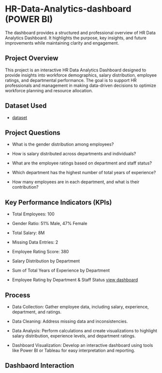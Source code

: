 # HR-Data-Analytics-dashboard (POWER BI)
The dashboard provides a structured and professional overview of HR Data Analytics Dashboard. It highlights the purpose, key insights, and future improvements while maintaining clarity and engagement.

## Project Overview
This project is an interactive HR Data Analytics Dashboard designed to provide insights into workforce demographics, salary distribution, employee ratings, and departmental performance. The goal is to support HR professionals and management in making data-driven decisions to optimize workforce planning and resource allocation.

## Dataset Used
- <a href="https://github.com/Ovart-sam/HR-Data-Analytics-dashboard/blob/main/HR%20employee%20data.csv">dataset</a>

## Project Questions

- What is the gender distribution among employees?

- How is salary distributed across departments and individuals?

- What are the employee ratings based on department and staff status?

- Which department has the highest number of total years of experience?

- How many employees are in each department, and what is their contribution?

## Key Performance Indicators (KPIs)

- Total Employees: 100

- Gender Ratio: 51% Male, 47% Female

- Total Salary: 8M

- Missing Data Entries: 2

- Employee Rating Score: 380

- Salary Distribution by Department

- Sum of Total Years of Experience by Department

- Employee Rating by Department & Staff Status <a href="https://github.com/Ovart-sam/HR-Data-Analytics-dashboard/blob/main/HR%20DATA%20ANALYTICS.png">view dashboard</a>

## Process

- Data Collection: Gather employee data, including salary, experience, department, and ratings.

- Data Cleaning: Address missing data and inconsistencies.

- Data Analysis: Perform calculations and create visualizations to highlight salary distribution, experience levels, and department ratings.

- Dashboard Visualization: Develop an interactive dashboard using tools like Power BI or Tableau for easy interpretation and reporting.


## Dashbaord Interaction

